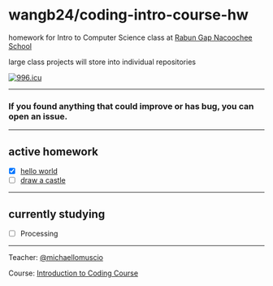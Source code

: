 # wangb24/coding-intro-course-hw
homework for Intro to Computer Science class at 
[Rabun Gap Nacoochee School](https://www.rabungap.org/)

large class projects will store into individual repositories

[![996.icu](https://img.shields.io/badge/link-996.icu-red.svg)](https://996.icu)

---

### If you found anything that could improve or has bug, you can open an issue. 

---

## active homework

- [x] [hello world](./tri1/wk1/tr1-wk1-001/helloworld/helloworld.pde)
- [ ] [draw a castle](./tri1/wk1/tr1-wk1-002/castle/castle.pde)

---

## currently studying 

- [ ] Processing

---

Teacher: [@michaellomuscio](https://github.com/michaellomuscio)

Course: [Introduction to Coding Course](https://github.com/michaellomuscio/Introduction-to-Coding-Course)

